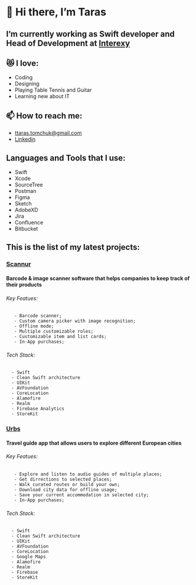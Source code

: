 # 👋 Hi there, I’m Taras

## I’m currently working as Swift developer and Head of Development at [Interexy](https://interexy.com/)

## 😻 I love:

  - Coding
  - Designing
  - Playing Table Tennis and Guitar
  - Learning new about IT

## 📫 How to reach me: 

  - ttaras.tomchuk@gmail.com
  - [Linkedin](https://www.linkedin.com/in/taras-tomchuk-a32055b0/)

## Languages and Tools that I use:

  - Swift
  - Xcode
  - SourceTree
  - Postman
  - Figma
  - Sketch
  - AdobeXD
  - Jira
  - Confluence
  - Bitbucket

## This is the list of my latest projects:

### [Scannur](https://apps.apple.com/us/app/scannur/id1560168842)

#### Barcode & image scanner software that helps companies to keep track of their products

###### Key Featues:

       - Barcode scanner;
       - Custom camera picker with image recognition;
       - Offline mode;
       - Multiple customizable roles;
       - Customizable item and list cards;
       - In-App purchases;

###### Tech Stack:

      - Swift
      - Clean Swift architecture
      - UIKit
      - AVFoundation
      - CoreLocation
      - Alamofire
      - Realm
      - Firebase Analytics
      - StoreKit

### [Urbs](https://apps.apple.com/us/app/scannur/id1560168842)

#### Travel guide app that allows users to explore different European cities

###### Key Featues:

       - Explore and listen to audio guides of multiple places;
       - Get dirrections to selected places;
       - Walk curated routes or build your own;
       - Download city data for offline usage;
       - Save your current accommodation in selected city;
       - In-App purchases;

###### Tech Stack:

      - Swift
      - Clean Swift architecture
      - UIKit
      - AVFoundation
      - CoreLocation
      - Google Maps
      - Alamofire
      - Realm
      - Firebase
      - StoreKit
